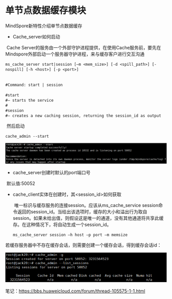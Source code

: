 

# 单节点数据缓存模块

MindSpore新特性介绍单节点数据缓存

- Cache_server如何启动

​        Cache Server的服务由一个外部守护进程提供，在使用Cache服务前，要先在Mindspore外部启动一个服务器守护进程，来与缓存客户进行交互沟通

```shell
ms_cache_server start|session [–m <mem_size>] [-d <spill_path>] [-nospill] [-h <host>] [-p <port>]


#Command: start | session

#start
#– starts the service
#
#session
#– creates a new caching session, returning the session_id as output

```

​      然后启动

```shell
cache_admin --start
```

![启动服务](%E5%90%AF%E5%8A%A8%E6%9C%8D%E5%8A%A1.png)

- cache_server创建时默认的port端口号

​        默认值:50052



- cache_client实体在创建时，其<session_id>如何获取

  ​     唯一标识与缓存服务的连接session。应该从ms_cache_service session命令返回的session_id。当给出该选项时，缓存的大小和溢出行为取自session。如果未给出值，则假设这是唯一的通道，没有其他通道将共享此缓存。在这种情况下，将自动生成一个session_id。

  ```shell
  ms_cache_server session –h host –p port –m memsize
  ```

​             若缓存服务器中不存在缓存会话，则需要创建一个缓存会话，得到缓存会话id：

![创建Session](%E5%88%9B%E5%BB%BASession.png)





笔记：https://bbs.huaweicloud.com/forum/thread-105575-1-1.html